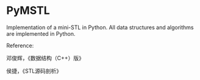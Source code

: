 # PyMSTL

Implementation of a mini-STL in Python. All data structures and algorithms are implemented in Python.

Reference:

邓俊辉，《数据结构（C++）版》

侯捷，《STL源码剖析》
